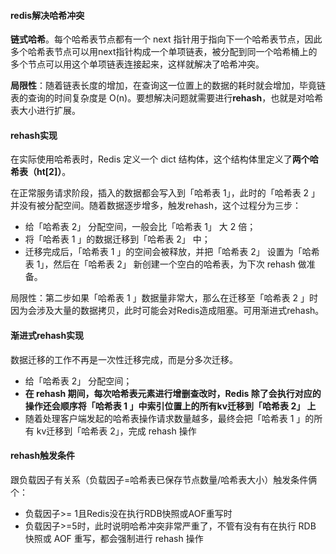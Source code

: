 #### redis解决哈希冲突

**链式哈希**。每个哈希表节点都有一个 next 指针用于指向下一个哈希表节点，因此多个哈希表节点可以用next指针构成一个单项链表，被分配到同一个哈希桶上的多个节点可以用这个单项链表连接起来，这样就解决了哈希冲突。

**局限性**：随着链表长度的增加，在查询这一位置上的数据的耗时就会增加，毕竟链表的查询的时间复杂度是 O(n)。要想解决问题就需要进行**rehash**，也就是对哈希表大小进行扩展。

#### rehash实现

在实际使用哈希表时，Redis 定义一个 dict 结构体，这个结构体里定义了**两个哈希表（ht[2]）**。

在正常服务请求阶段，插入的数据都会写入到「哈希表 1」，此时的「哈希表 2 」 并没有被分配空间。随着数据逐步增多，触发rehash，这个过程分为三步：

- 给「哈希表 2」 分配空间，一般会比「哈希表 1」 大 2 倍；
- 将「哈希表 1 」的数据迁移到「哈希表 2」 中；
- 迁移完成后，「哈希表 1 」的空间会被释放，并把「哈希表 2」 设置为「哈希表 1」，然后在「哈希表 2」 新创建一个空白的哈希表，为下次 rehash 做准备。

局限性：第二步如果「哈希表 1 」数据量非常大，那么在迁移至「哈希表 2 」时因为会涉及大量的数据拷贝，此时可能会对Redis造成阻塞。可用渐进式rehash。

#### 渐进式rehash实现

数据迁移的工作不再是一次性迁移完成，而是分多次迁移。

- 给「哈希表 2」 分配空间；
- **在 rehash 期间，每次哈希表元素进行增删查改时，Redis 除了会执行对应的操作还会顺序将「哈希表 1 」中索引位置上的所有kv迁移到「哈希表 2」 上**
- 随着处理客户端发起的哈希表操作请求数量越多，最终会把「哈希表 1 」的所有 kv迁移到「哈希表 2」，完成 rehash 操作

#### rehash触发条件

跟负载因子有关系（负载因子=哈希表已保存节点数量/哈希表大小）触发条件俩个：

- 负载因子>= 1且Redis没在执行RDB快照或AOF重写时
- 负载因子>=5时，此时说明哈希冲突非常严重了，不管有没有有在执行 RDB 快照或 AOF 重写，都会强制进行 rehash 操作